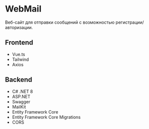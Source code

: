 # WebMail
Веб-сайт для отправки сообщений с возможностью регистрации/авторизации.

## Frontend
* Vue.ts
* Tailwind
* Axios

## Backend
* C# .NET 8
* ASP.NET
* Swagger
* MailKit
* Entity Framework Core
* Entity Framework Core Migrations
* CORS